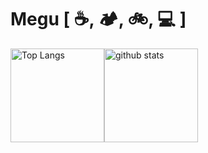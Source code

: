 # Megu [ ☕, 🏕️, 🚲, 💻 ]
<div style="display: flex;">
  <img alt="Top Langs" src="https://github-readme-stats.vercel.app/api/top-langs/?username=niiharamegumu&hide=liquid,blade&theme=dracula&layout=compact&count_private=true" height="150"/>
  <img alt="github stats" src="https://github-readme-stats.vercel.app/api?username=niiharamegumu&theme=dracula&count_private=true&show_icons=true" height="150"/>
</div>
